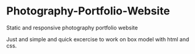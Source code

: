 # Photography-Portfolio-Website
Static and responsive photography portfolio website 

Just and simple and quick excercise to work on box model with html and css.
